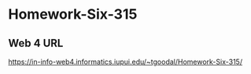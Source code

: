 # Homework-Six-315
 
## Web 4 URL
https://in-info-web4.informatics.iupui.edu/~tgoodal/Homework-Six-315/
